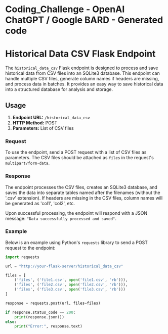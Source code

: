 # Coding_Challenge - OpenAI ChatGPT / Google BARD - Generated code

# Historical Data CSV Flask Endpoint

The `historical_data_csv` Flask endpoint is designed to process and save historical data from CSV files into an SQLite3 database. This endpoint can handle multiple CSV files, generate column names if headers are missing, and process data in batches. It provides an easy way to save historical data into a structured database for analysis and storage.

## Usage

1. **Endpoint URL:** `/historical_data_csv`
2. **HTTP Method:** POST
3. **Parameters:** List of CSV files

### Request

To use the endpoint, send a POST request with a list of CSV files as parameters. The CSV files should be attached as `files` in the request's `multipart/form-data`.

### Response

The endpoint processes the CSV files, creates an SQLite3 database, and saves the data into separate tables named after the filenames (without the '.csv' extension). If headers are missing in the CSV files, column names will be generated as 'col1', 'col2', etc.

Upon successful processing, the endpoint will respond with a JSON message: `"Data successfully processed and saved"`.

### Example

Below is an example using Python's `requests` library to send a POST request to the endpoint:

```python
import requests

url = "http://your-flask-server/historical_data_csv"

files = [
    ('files', ('file1.csv', open('file1.csv', 'rb'))),
    ('files', ('file2.csv', open('file2.csv', 'rb'))),
    ('files', ('file3.csv', open('file3.csv', 'rb')))
]

response = requests.post(url, files=files)

if response.status_code == 200:
    print(response.json())
else:
    print("Error:", response.text)
